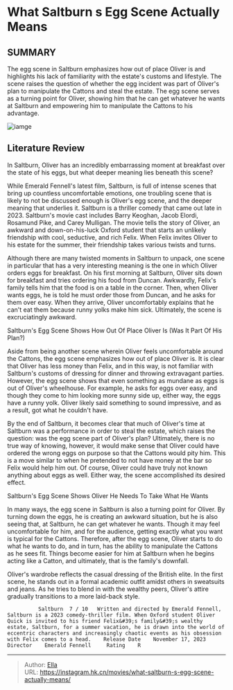 # What Saltburn s Egg Scene Actually Means


## SUMMARY 



  The egg scene in Saltburn emphasizes how out of place Oliver is and highlights his lack of familiarity with the estate&#39;s customs and lifestyle.   The scene raises the question of whether the egg incident was part of Oliver&#39;s plan to manipulate the Cattons and steal the estate.   The egg scene serves as a turning point for Oliver, showing him that he can get whatever he wants at Saltburn and empowering him to manipulate the Cattons to his advantage.  

![iamge](https://static1.srcdn.com/wordpress/wp-content/uploads/2023/12/screen-shot-2023-12-04-at-9-43-59-am-1.jpg)

## Literature Review

In Saltburn, Oliver has an incredibly embarrassing moment at breakfast over the state of his eggs, but what deeper meaning lies beneath this scene?




While Emerald Fennell&#39;s latest film, Saltburn, is full of intense scenes that bring up countless uncomfortable emotions, one troubling scene that is likely to not be discussed enough is Oliver&#39;s egg scene, and the deeper meaning that underlies it. Saltburn is a thriller comedy that came out late in 2023. Saltburn&#39;s movie cast includes Barry Keoghan, Jacob Elordi, Rosamund Pike, and Carey Mulligan. The movie tells the story of Oliver, an awkward and down-on-his-luck Oxford student that starts an unlikely friendship with cool, seductive, and rich Felix. When Felix invites Oliver to his estate for the summer, their friendship takes various twists and turns.




Although there are many twisted moments in Saltburn to unpack, one scene in particular that has a very interesting meaning is the one in which Oliver orders eggs for breakfast. On his first morning at Saltburn, Oliver sits down for breakfast and tries ordering his food from Duncan. Awkwardly, Felix&#39;s family tells him that the food is on a table in the corner. Then, when Oliver wants eggs, he is told he must order those from Duncan, and he asks for them over easy. When they arrive, Oliver uncomfortably explains that he can&#39;t eat them because runny yolks make him sick. Ultimately, the scene is excruciatingly awkward.


 Saltburn&#39;s Egg Scene Shows How Out Of Place Oliver Is (Was It Part Of His Plan?) 
          

Aside from being another scene wherein Oliver feels uncomfortable around the Cattons, the egg scene emphasizes how out of place Oliver is. It is clear that Oliver has less money than Felix, and in this way, is not familiar with Saltburn&#39;s customs of dressing for dinner and throwing extravagant parties. However, the egg scene shows that even something as mundane as eggs is out of Oliver&#39;s wheelhouse. For example, he asks for eggs over easy, and though they come to him looking more sunny side up, either way, the eggs have a runny yolk. Oliver likely said something to sound impressive, and as a result, got what he couldn&#39;t have.




By the end of Saltburn, it becomes clear that much of Oliver&#39;s time at Saltburn was a performance in order to steal the estate, which raises the question: was the egg scene part of Oliver&#39;s plan? Ultimately, there is no true way of knowing, however, it would make sense that Oliver could have ordered the wrong eggs on purpose so that the Cattons would pity him. This is a move similar to when he pretended to not have money at the bar so Felix would help him out. Of course, Oliver could have truly not known anything about eggs as well. Either way, the scene accomplished its desired effect.



 Saltburn&#39;s Egg Scene Shows Oliver He Needs To Take What He Wants 
          

In many ways, the egg scene in Saltburn is also a turning point for Oliver. By turning down the eggs, he is creating an awkward situation, but he is also seeing that, at Saltburn, he can get whatever he wants. Though it may feel uncomfortable for him, and for the audience, getting exactly what you want is typical for the Cattons. Therefore, after the egg scene, Oliver starts to do what he wants to do, and in turn, has the ability to manipulate the Cattons as he sees fit. Things become easier for him at Saltburn when he begins acting like a Catton, and ultimately, that is the family&#39;s downfall.






Oliver&#39;s wardrobe reflects the casual dressing of the British elite. In the first scene, he stands out in a formal academic outfit amidst others in sweatsuits and jeans. As he tries to blend in with the wealthy peers, Oliver&#39;s attire gradually transitions to a more laid-back style.




              Saltburn  7 / 10   Written and directed by Emerald Fennell, Saltburn is a 2023 comedy-thriller film. When Oxford student Oliver Quick is invited to his friend Felix&#39;s family&#39;s wealthy estate, Saltburn, for a summer vacation, he is drawn into the world of eccentric characters and increasingly chaotic events as his obsession with Felix comes to a head.    Release Date    November 17, 2023     Director    Emerald Fennell     Rating    R      


---

> Author: [Ella](https://instagram.hk.cn/)  
> URL: https://instagram.hk.cn/movies/what-saltburn-s-egg-scene-actually-means/  

